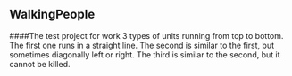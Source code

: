 ## WalkingPeople
####The test project for work
3 types of units running from top to bottom. The first one runs in a straight line. The second is similar to the first, but sometimes diagonally left or right. The third is similar to the second, but it cannot be killed.
